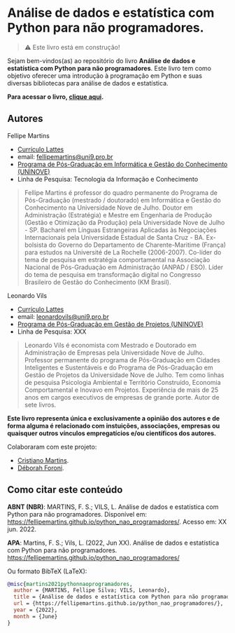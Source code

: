 # Análise de dados e estatística com Python para não programadores.

> ⚠️ Este livro está em construção!

Sejam bem-vindos(as) ao repositório do livro **Análise de dados e estatística com Python para não programadores**. Este livro tem como objetivo oferecer uma introdução à programação em Python e suas diversas bibliotecas para análise de dados e estatística.

**Para acessar o livro, [clique aqui](https://fellipemartins.github.io/python_nao_programadores/intro.html).**


## Autores

Fellipe Martins
* [Currículo Lattes](http://lattes.cnpq.br/7912881403948084)
* email: fellipemartins@uni9.pro.br
* [Programa de Pós-Graduação em Informática e Gestão do Conhecimento (UNINOVE)](https://www.uninove.br/cursos/mestrado-e-doutorado/presencial/mestrado-e-doutorado-em-inform%C3%A1tica-e-gest%C3%A3o-do-conhecimento)
* Linha de Pesquisa: Tecnologia da Informação e Conhecimento

> Fellipe Martins é professor do quadro permanente do Programa de Pós-Graduação (mestrado / doutorado) em Informática e Gestão do Conhecimento na Universidade Nove de Julho. Doutor em Administração (Estratégia) e Mestre em Engenharia de Produção (Gestão e Otimização da Produção) pela Universidade Nove de Julho - SP. Bacharel em Línguas Estrangeiras Aplicadas às Negociações Internacionais pela Universidade Estadual de Santa Cruz - BA. Ex-bolsista do Governo do Departamento de Charente-Maritime (França) para estudos na Université de La Rochelle (2006-2007). Co-líder do tema de pesquisa em estratégia comportamental na Associação Nacional de Pós-Graduação em Administração (ANPAD / ESO). Líder do tema de pesquisa em transformação digital no Congresso Brasileiro de Gestão do Conhecimento (KM Brasil).

Leonardo Vils
* [Currículo Lattes](http://lattes.cnpq.br/3969955798466284)
* email: leonardovils@uni9.pro.br
* [Programa de Pós-Graduação em Gestão de Projetos (UNINOVE)](https://www.uninove.br/cursos/mestrado-e-doutorado/presencial/mestrado-e-doutorado-profissional-em-administracao-gestao-de-projetos)
* Linha de Pesquisa: XXX

> Leonardo Vils é economista com Mestrado e Doutorado em Administração de Empresas pela Universidade Nove de Julho. Professor permanente do programa de Pós-Graduação em Cidades Inteligentes e Sustentáveis e do Programa de Pós-Graduação em Gestão de Projetos da Universidade Nove de Julho. Tem como linhas de pesquisa Psicologia Ambiental e Território Construído, Economia Comportamental e Inovavo em Projetos. Experiência de mais de 25 anos em cargos executivos de empresas de grande porte. Autor de sete livros. 

**Este livro representa única e exclusivamente a opinião dos autores e de forma alguma é relacionado com instuições, associações, empresas ou quaisquer outros vínculos empregatícios e/ou científicos dos autores.**

Colaboraram com este projeto:
- [Cristiano Martins](http://lattes.cnpq.br/2134033520588291).
- [Déborah Foroni](http://lattes.cnpq.br/4356168879181955).

## Como citar este conteúdo

**ABNT (NBR)**:
MARTINS, F. S.; VILS, L. Análise de dados e estatística com Python para não programadores. Disponível em: <https://fellipemartins.github.io/python_nao_programadores/>. Acesso em: XX jun. 2022.

**APA**:
Martins, F. S.; Vils, L. (2022, Jun XX). Análise de dados e estatística com Python para não programadores. https://fellipemartins.github.io/python_nao_programadores/


Ou formato BibTeX (LaTeX):
```bibtex
@misc{martins2021pythonnaoprogramadores,
  author = {MARTINS, Fellipe Silva; VILS, Leonardo},
  title = {Análise de dados e estatística com Python para não programadores},
  url = {https://fellipemartins.github.io/python_nao_programadores/},
  year = {2022},
  month = {June}
}
```



